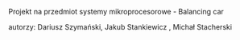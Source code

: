 Projekt na przedmiot systemy mikroprocesorowe - Balancing car

autorzy:
Dariusz Szymański,
Jakub Stankiewicz ,
Michał Stacherski
